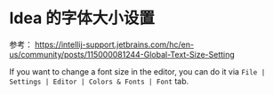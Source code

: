 # Idea 的字体大小设置
参考： https://intellij-support.jetbrains.com/hc/en-us/community/posts/115000081244-Global-Text-Size-Setting

If you want to change a font size in the editor, you can do it via `File | Settings | Editor | Colors & Fonts | Font` tab. 
